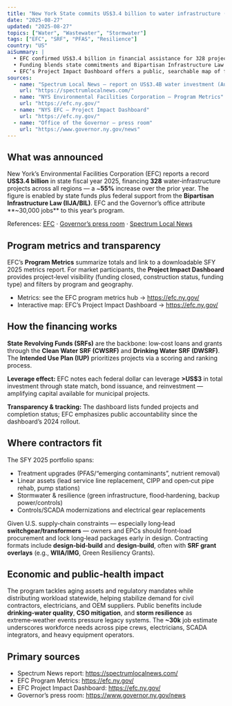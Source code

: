 ```yaml
---
title: "New York State commits US$3.4 billion to water infrastructure (2025-08-27)"
date: "2025-08-27"
updated: "2025-08-27"
topics: ["Water", "Wastewater", "Stormwater"]
tags: ["EFC", "SRF", "PFAS", "Resilience"]
country: "US"
aiSummary: |
  • EFC confirmed US$3.4 billion in financial assistance for 328 projects in SFY 2025 (+55% YoY)
  • Funding blends state commitments and Bipartisan Infrastructure Law support, creating an estimated 30,000 jobs
  • EFC’s Project Impact Dashboard offers a public, searchable map of funded projects statewide
sources:
  - name: "Spectrum Local News — report on US$3.4B water investment (Aug 27, 2025)"
    url: "https://spectrumlocalnews.com/"
  - name: "NYS Environmental Facilities Corporation — Program Metrics"
    url: "https://efc.ny.gov/"
  - name: "NYS EFC — Project Impact Dashboard"
    url: "https://efc.ny.gov/"
  - name: "Office of the Governor — press room"
    url: "https://www.governor.ny.gov/news"
---
```


## What was announced

New York’s Environmental Facilities Corporation (EFC) reports a record **US$3.4 billion** in state fiscal year 2025, financing **328** water‑infrastructure projects across all regions — a ~**55%** increase over the prior year. The figure is enabled by state funds plus federal support from the **Bipartisan Infrastructure Law (IIJA/BIL)**. EFC and the Governor’s office attribute **~30,000 jobs** to this year’s program.

References: [EFC](https://efc.ny.gov/) · [Governor’s press room](https://www.governor.ny.gov/news) · [Spectrum Local News](https://spectrumlocalnews.com/)

## Program metrics and transparency

EFC’s **Program Metrics** summarize totals and link to a downloadable SFY 2025 metrics report. For market participants, the **Project Impact Dashboard** provides project‑level visibility (funding closed, construction status, funding type) and filters by program and geography.

- Metrics: see the EFC program metrics hub → https://efc.ny.gov/
- Interactive map: EFC’s Project Impact Dashboard → https://efc.ny.gov/

## How the financing works

**State Revolving Funds (SRFs)** are the backbone: low‑cost loans and grants through the **Clean Water SRF (CWSRF)** and **Drinking Water SRF (DWSRF)**. The **Intended Use Plan (IUP)** prioritizes projects via a scoring and ranking process.

**Leverage effect:** EFC notes each federal dollar can leverage **>US$3** in total investment through state match, bond issuance, and reinvestment — amplifying capital available for municipal projects.

**Transparency & tracking:** The dashboard lists funded projects and completion status; EFC emphasizes public accountability since the dashboard’s 2024 rollout.

## Where contractors fit

The SFY 2025 portfolio spans:

- Treatment upgrades (PFAS/“emerging contaminants”, nutrient removal)
- Linear assets (lead service line replacement, CIPP and open‑cut pipe rehab, pump stations)
- Stormwater & resilience (green infrastructure, flood‑hardening, backup power/controls)
- Controls/SCADA modernizations and electrical gear replacements

Given U.S. supply‑chain constraints — especially long‑lead **switchgear/transformers** — owners and EPCs should front‑load procurement and lock long‑lead packages early in design. Contracting formats include **design‑bid‑build** and **design‑build**, often with **SRF grant overlays** (e.g., **WIIA/IMG**, Green Resiliency Grants).

## Economic and public‑health impact

The program tackles aging assets and regulatory mandates while distributing workload statewide, helping stabilize demand for civil contractors, electricians, and OEM suppliers. Public benefits include **drinking‑water quality**, **CSO mitigation**, and **storm resilience** as extreme‑weather events pressure legacy systems. The **~30k** job estimate underscores workforce needs across pipe crews, electricians, SCADA integrators, and heavy equipment operators.

## Primary sources

- Spectrum News report: https://spectrumlocalnews.com/
- EFC Program Metrics: https://efc.ny.gov/
- EFC Project Impact Dashboard: https://efc.ny.gov/
- Governor’s press room: https://www.governor.ny.gov/news
